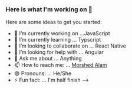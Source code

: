 ### Here is what I'm working on 👋


Here are some ideas to get you started:

- 🔭 I’m currently working on ...JavaScript
- 🌱 I’m currently learning ... Typscript
- 👯 I’m looking to collaborate on ... React Native
- 🤔 I’m looking for help with ... Angular
- 💬 Ask me about ... Anything
- 📫 How to reach me: ... [Morshed Alam](https://www.linkedin.com/in/themorsehed/)
- 😄 Pronouns: ... He/She
- ⚡ Fun fact: ... I'm half finish
-->
